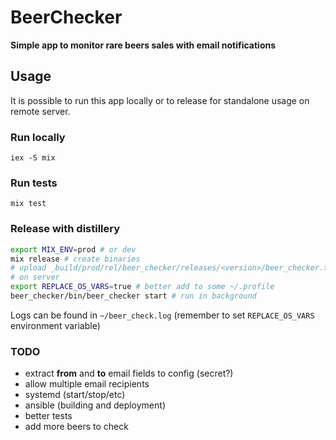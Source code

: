 # BeerChecker

**Simple app to monitor rare beers sales with email notifications**

## Usage
It is possible to run this app locally or to release for standalone usage on remote server.

### Run locally
`iex -S mix`

### Run tests
`mix test`

### Release with distillery
```bash
export MIX_ENV=prod # or dev
mix release # create binaries
# upload _build/prod/rel/beer_checker/releases/<version>/beer_checker.tar.gz to server and untar
# on server
export REPLACE_OS_VARS=true # better add to some ~/.profile
beer_checker/bin/beer_checker start # run in background
```
Logs can be found in `~/beer_check.log` (remember to set `REPLACE_OS_VARS` environment variable)

### TODO
* extract **from** and **to** email fields to config (secret?)
* allow multiple email recipients
* systemd (start/stop/etc)
* ansible (building and deployment)
* better tests
* add more beers to check



